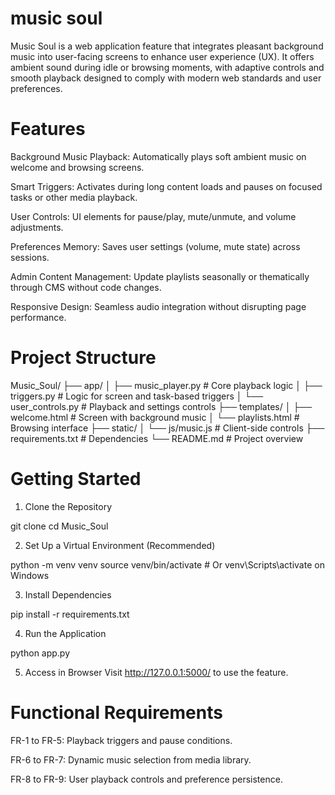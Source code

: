 # music soul
Music Soul is a web application feature that integrates pleasant background music into user-facing screens to enhance user experience (UX). It offers ambient sound during idle or browsing moments, with adaptive controls and smooth playback designed to comply with modern web standards and user preferences.

# Features
Background Music Playback: Automatically plays soft ambient music on welcome and browsing screens.

Smart Triggers: Activates during long content loads and pauses on focused tasks or other media playback.

User Controls: UI elements for pause/play, mute/unmute, and volume adjustments.

Preferences Memory: Saves user settings (volume, mute state) across sessions.

Admin Content Management: Update playlists seasonally or thematically through CMS without code changes.

Responsive Design: Seamless audio integration without disrupting page performance.

# Project Structure

Music_Soul/
├── app/
│   ├── music_player.py        # Core playback logic
│   ├── triggers.py            # Logic for screen and task-based triggers
│   └── user_controls.py       # Playback and settings controls
├── templates/
│   ├── welcome.html           # Screen with background music
│   └── playlists.html         # Browsing interface
├── static/
│   └── js/music.js            # Client-side controls
├── requirements.txt           # Dependencies
└── README.md                  # Project overview

# Getting Started

1. Clone the Repository

git clone <repository-url>
cd Music_Soul


2. Set Up a Virtual Environment (Recommended)

python -m venv venv
source venv/bin/activate  # Or venv\Scripts\activate on Windows


3. Install Dependencies

pip install -r requirements.txt


4. Run the Application

python app.py


5. Access in Browser Visit http://127.0.0.1:5000/ to use the feature.

# Functional Requirements

FR-1 to FR-5: Playback triggers and pause conditions.

FR-6 to FR-7: Dynamic music selection from media library.

FR-8 to FR-9: User playback controls and preference persistence.


